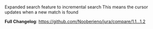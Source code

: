 Expanded search feature to incremental search
This means the cursor updates when a new match is found

**Full Changelog**: https://github.com/Nooberieno/jura/compare/1.1...1.2